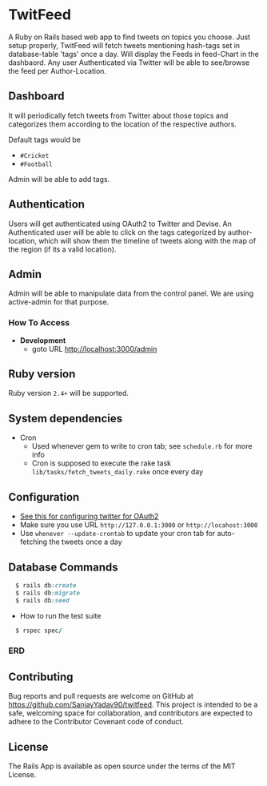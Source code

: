 # TwitFeed  

A Ruby on Rails based web app to find tweets on topics you choose. Just setup properly, TwitFeed will fetch tweets mentioning hash-tags set in database-table 'tags' once a day. Will display the Feeds in feed-Chart in the dashbaord. Any user Authenticated via Twitter will be able to see/browse the feed per Author-Location.

## Dashboard 


It will periodically fetch tweets from Twitter about those topics and categorizes them according to the location 
of the respective authors.

Default tags would be
- `#Cricket`
- `#Football`

Admin will be able to add tags.

## Authentication
Users will get authenticated using OAuth2 to Twitter and Devise. An Authenticated user will be able to click on the tags categorized by author-location, which will show them the timeline of tweets along with the map of the region (if its a valid location).

## Admin
Admin will be able to manipulate data from the control panel. We are using active-admin for that purpose. 

### How To Access
- **Development**
  - goto URL [http://localhost:3000/admin](http://localhost:3000/admin)

## Ruby version
Ruby version `2.4+` will be supported.

## System dependencies
  - Cron
    - Used whenever gem to write to cron tab; see `schedule.rb` for more info
    - Cron is supposed to execute the rake task `lib/tasks/fetch_tweets_daily.rake` once every day

## Configuration
  - [See this for configuring twitter for OAuth2](/doc/images/twitter_oauth_localhost.png)
  - Make sure you use URL `http://127.0.0.1:3000` or `http://locahost:3000`
  - Use `whenever --update-crontab` to update your cron tab for auto-fetching the tweets once a day

## Database Commands
```ruby
  $ rails db:create
  $ rails db:migrate
  $ rails db:seed
```

* How to run the test suite
```ruby
  $ rspec spec/
```

### ERD

## Contributing

Bug reports and pull requests are welcome on GitHub at https://github.com/SanjayYadav90/twitfeed. This project is intended to be a safe, welcoming space for collaboration, and contributors are expected to adhere to the Contributor Covenant code of conduct.

## License

The Rails App is available as open source under the terms of the MIT License.

